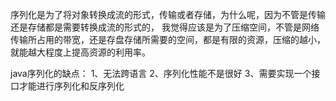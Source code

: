 序列化是为了将对象转换成流的形式，传输或者存储，为什么呢，因为不管是传输还是存储都是需要转换成流的形式的，
我觉得应该是为了压缩空间，不管是网络传输所占用的带宽，还是存盘存储所需要的空间，都是有限的资源，压缩的越小，
就能越大程度上提高资源的利用率。


java序列化的缺点：
1、无法跨语言
2、序列化性能不是很好
3、需要实现一个接口才能进行序列化和反序列化